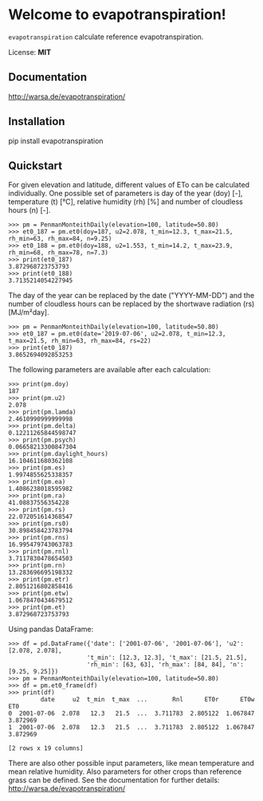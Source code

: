 # Welcome to evapotranspiration!

``evapotranspiration`` calculate reference evapotranspiration.

License: **MIT**

## Documentation

http://warsa.de/evapotranspiration/

## Installation

pip install evapotranspiration


## Quickstart

For given elevation and latitude, different values of ETo can be calculated individually.
One possible set of parameters is day of the year (doy) [-], temperature (t) [°C], relative humidity 
(rh) [%] and number of cloudless hours (n) [-].

    >>> pm = PenmanMonteithDaily(elevation=100, latitude=50.80)
    >>> et0_187 = pm.et0(doy=187, u2=2.078, t_min=12.3, t_max=21.5, rh_min=63, rh_max=84, n=9.25)
    >>> et0_188 = pm.et0(doy=188, u2=1.553, t_min=14.2, t_max=23.9, rh_min=68, rh_max=78, n=7.3)
    >>> print(et0_187)
    3.872968723753793
    >>> print(et0_188)
    3.7135214054227945

The day of the year can be replaced by the date ("YYYY-MM-DD") and the number of cloudless hours 
can be replaced by the shortwave radiation (rs) [MJ/m²day].

    >>> pm = PenmanMonteithDaily(elevation=100, latitude=50.80)
    >>> et0_187 = pm.et0(date='2019-07-06', u2=2.078, t_min=12.3, t_max=21.5, rh_min=63, rh_max=84, rs=22)
    >>> print(et0_187)
    3.8652694092853253

The following parameters are available after each calculation:

    >>> print(pm.doy)
    187
    >>> print(pm.u2)
    2.078
    >>> print(pm.lamda)
    2.4610990999999998
    >>> print(pm.delta)
    0.12211265844598747
    >>> print(pm.psych)
    0.06658213300847304
    >>> print(pm.daylight_hours)
    16.104611680362108
    >>> print(pm.es)
    1.9974855625338357
    >>> print(pm.ea)
    1.4086238018595982
    >>> print(pm.ra)
    41.08837556354228
    >>> print(pm.rs)
    22.072051614368547
    >>> print(pm.rs0)
    30.898458423783794
    >>> print(pm.rns)
    16.995479743063783
    >>> print(pm.rnl)
    3.7117830478654503
    >>> print(pm.rn)
    13.283696695198332
    >>> print(pm.etr)
    2.8051216802858416
    >>> print(pm.etw)
    1.0678470434679512
    >>> print(pm.et)
    3.872968723753793

Using pandas DataFrame:

    >>> df = pd.DataFrame({'date': ['2001-07-06', '2001-07-06'], 'u2': [2.078, 2.078],
                          't_min': [12.3, 12.3], 't_max': [21.5, 21.5],
                          'rh_min': [63, 63], 'rh_max': [84, 84], 'n': [9.25, 9.25]})
    >>> pm = PenmanMonteithDaily(elevation=100, latitude=50.80)
    >>> df = pm.et0_frame(df)
    >>> print(df)
             date     u2  t_min  t_max  ...       Rnl      ET0r      ET0w       ET0
    0  2001-07-06  2.078   12.3   21.5  ...  3.711783  2.805122  1.067847  3.872969
    1  2001-07-06  2.078   12.3   21.5  ...  3.711783  2.805122  1.067847  3.872969

    [2 rows x 19 columns]
 
There are also other possible input parameters, like mean temperature and mean relative humidity. Also 
parameters for other crops than reference grass can be defined. See the documentation for further details:
http://warsa.de/evapotranspiration/

